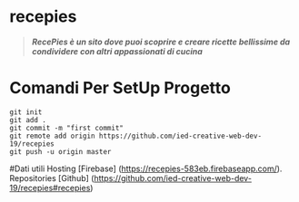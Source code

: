 # recepies
>**_RecePies è un sito dove puoi scoprire e creare ricette bellissime da condividere con altri appassionati di cucina_**
# Comandi Per SetUp Progetto
```
git init
git add .
git commit -m "first commit" 
git remote add origin https://github.com/ied-creative-web-dev-19/recepies
git push -u origin master
```
#Dati utili
Hosting [Firebase] (https://recepies-583eb.firebaseapp.com/).
Repositories [Github] (https://github.com/ied-creative-web-dev-19/recepies#recepies)